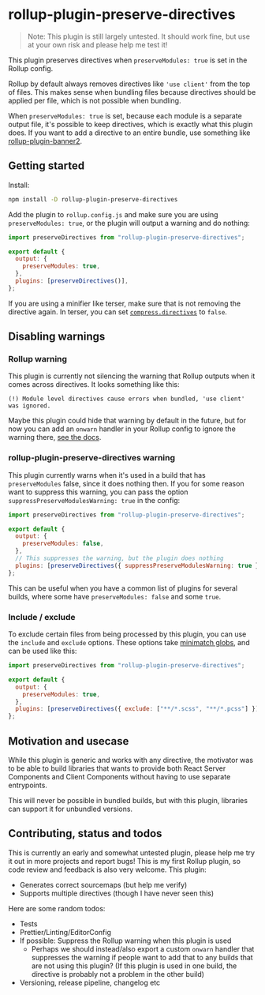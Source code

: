 # rollup-plugin-preserve-directives

> Note: This plugin is still largely untested. It should work fine, but use at your own risk and please help me test it!

This plugin preserves directives when `preserveModules: true` is set in the Rollup config.

Rollup by default always removes directives like `'use client'` from the top of files. This makes sense when bundling files because directives should be applied per file, which is not possible when bundling.

When `preserveModules: true` is set, because each module is a separate output file, it's possible to keep directives, which is exactly what this plugin does. If you want to add a directive to an entire bundle, use something like [rollup-plugin-banner2](https://github.com/stropho/rollup-plugin-banner2).

## Getting started

Install:

```sh
npm install -D rollup-plugin-preserve-directives
```

Add the plugin to `rollup.config.js` and make sure you are using `preserveModules: true`, or the plugin will output a warning and do nothing:

```js
import preserveDirectives from "rollup-plugin-preserve-directives";

export default {
  output: {
    preserveModules: true,
  },
  plugins: [preserveDirectives()],
};
```

If you are using a minifier like terser, make sure that is not removing the directive again. In terser, you can set [`compress.directives`](https://terser.org/docs/api-reference#compress-options) to `false`.

## Disabling warnings

### Rollup warning

This plugin is currently not silencing the warning that Rollup outputs when it comes across directives. It looks something like this:

`(!) Module level directives cause errors when bundled, 'use client' was ignored.`

Maybe this plugin could hide that warning by default in the future, but for now you can add an `onwarn` handler in your Rollup config to ignore the warning there, [see the docs](https://rollupjs.org/configuration-options/#onwarn).

### rollup-plugin-preserve-directives warning

This plugin currently warns when it's used in a build that has `preserveModules` false, since it does nothing then. If you for some reason want to suppress this warning, you can pass the option `suppressPreserveModulesWarning: true` in the config:

```js
import preserveDirectives from "rollup-plugin-preserve-directives";

export default {
  output: {
    preserveModules: false,
  },
  // This suppresses the warning, but the plugin does nothing
  plugins: [preserveDirectives({ suppressPreserveModulesWarning: true })],
};
```

This can be useful when you have a common list of plugins for several builds, where some have `preserveModules: false` and some `true`.

### Include / exclude

To exclude certain files from being processed by this plugin, you can use the `include` and `exclude` options. These options take [minimatch globs](https://github.com/motemen/minimatch-cheat-sheet), and can be used like this:

```js
import preserveDirectives from "rollup-plugin-preserve-directives";

export default {
  output: {
    preserveModules: true,
  },
  plugins: [preserveDirectives({ exclude: ["**/*.scss", "**/*.pcss"] })],
};
```

## Motivation and usecase

While this plugin is generic and works with any directive, the motivator was to be able to build libraries that wants to provide both React Server Components and Client Components without having to use separate entrypoints.

This will never be possible in bundled builds, but with this plugin, libraries can support it for unbundled versions.

## Contributing, status and todos

This is currently an early and somewhat untested plugin, please help me try it out in more projects and report bugs! This is my first Rollup plugin, so code review and feedback is also very welcome. This plugin:

- Generates correct sourcemaps (but help me verify)
- Supports multiple directives (though I have never seen this)

Here are some random todos:

- Tests
- Prettier/Linting/EditorConfig
- If possible: Suppress the Rollup warning when this plugin is used
  - Perhaps we should instead/also export a custom `onwarn` handler that suppresses the warning if people want to add that to any builds that are not using this plugin? (If this plugin is used in one build, the directive is probably not a problem in the other build)
- Versioning, release pipeline, changelog etc
